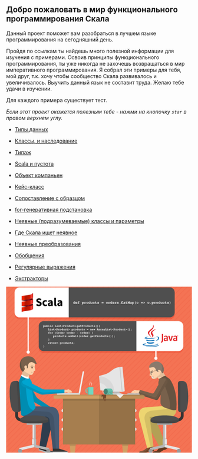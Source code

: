 ## Добро пожаловать в мир функционального программирования Скала

Данный проект поможет вам разобраться в лучшем языке программирования на сегодняшний день.

Пройдя по ссылкам ты найдешь много полезной информации для изучения с примерами. Освоив принципы функционального 
программирования, ты уже никогда не захочешь возвращаться в мир императивного программирования. Я собрал эти примеры для 
тебя, мой друг, т.к. хочу чтобы сообщество Скала развивалось и увеличивалось. Выучить данный язык не составит труда. 
Желаю тебе удачи в изучении. 
 
Для каждого примера существует тест.

_Если этот проект окажется полезным тебе - нажми на кнопочку `star` в правом верхнем углу._

* [Типы данных](https://github.com/steklopod/Functions/blob/master/src/main/resources/readmes/Scala_data_types.md)

* [Классы, и наследование](https://github.com/steklopod/Functions/blob/master/src/main/resources/readmes/classes.md)

* [Типаж](https://github.com/steklopod/Functions/blob/master/src/main/resources/readmes/traits.md)

* [Scala и пустота](https://github.com/steklopod/Functions/blob/master/src/main/resources/readmes/unit_nothing_null.md)

* [Объект компаньен](https://github.com/steklopod/Functions/blob/master/src/main/resources/readmes/companion.md)

* [Кейс-класс](https://github.com/steklopod/Functions/blob/master/src/main/resources/readmes/case_class.md)

* [Сопоставление с образцом](https://github.com/steklopod/Functions/blob/master/src/main/resources/readmes/pattern_matching.md) 

* [for-генеративная подстановка](https://github.com/steklopod/Functions/blob/master/src/main/resources/readmes/for_comprehensions.md)

* [Неявные (подразумеваемые) классы и параметры](https://github.com/steklopod/Functions/blob/master/src/main/resources/readmes/implicit.md)

* [Где Скала ищет неявное](https://github.com/steklopod/Functions/blob/master/src/main/resources/readmes/where_does_scala_look_for_implicits.md)

* [Неявные преобразования](https://github.com/steklopod/Functions/blob/master/src/main/resources/readmes/implicit_conversions.md)

* [Обобщения](https://github.com/steklopod/Functions/blob/master/src/main/resources/readmes/genericity.md)

* [Регулярные выражения](https://github.com/steklopod/Functions/blob/master/src/main/resources/readmes/regex.md)

* [Экстракторы](https://github.com/steklopod/Functions/blob/master/src/main/resources/readmes/extractors.md)


![alt text](https://github.com/steklopod/Functions/blob/master/src/main/resources/images/scala_vs_java.png?raw=true "scala_vs_java")






